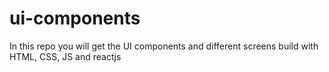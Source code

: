 # ui-components
In this repo you will get the UI components and different screens build with HTML, CSS, JS and reactjs

